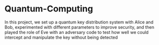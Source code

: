 # Quantum-Computing
In this project, we set up a quantum key distribution system with Alice and Bob,
experimented with different parameters to improve security, and then played the role of Eve with
an adversary code to test how well we could intercept and manipulate the key without being
detected
